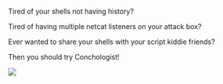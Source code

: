 Tired of your shells not having history?

Tired of having multiple netcat listeners on your attack box?

Ever wanted to share your shells with your script kiddie friends?

Then you should try Conchologist!

![](https://github.com/mrmoss/conchologist/raw/master/screenshot.png)
